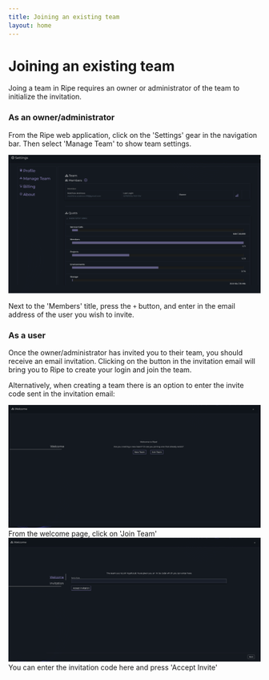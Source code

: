 ```yaml
---
title: Joining an existing team
layout: home
---
```

# Joining an existing team

Joing a team in Ripe requires an owner or administrator of the team to initialize the invitation.

### As an owner/administrator
From the Ripe web application, click on the 'Settings' gear in the navigation bar. Then select 'Manage Team' to show team settings.

![Ripe manage team settings](../img/gs-join-team-owner.png "Ripe manage team settings")

Next to the 'Members' title, press the `+` button, and enter in the email address of the user you wish to invite.

### As a user
Once the owner/administrator has invited you to their team, you should receive an 
email invitation. Clicking on the button in the invitation email will bring you to Ripe to create your login and join the team.

Alternatively, when creating a team there is an option to enter the invite code sent in the invitation email:

![Ripe welcome page](../img/gs-join-team-user-1.png "Ripe welcome page")
From the welcome page, click on 'Join Team'
![Ripe join team](../img/gs-join-team-user-2.png "Ripe join team")
You can enter the invitation code here and press 'Accept Invite'